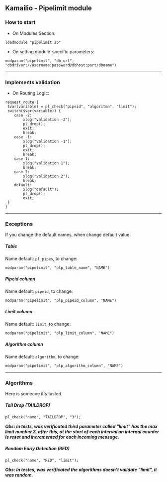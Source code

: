 ## Kamailio - Pipelimit module

### How to start

- On Modules Section: 

`loadmodule "pipelimit.so"`


- On setting module-specific parameters:

`modparam("pipelimit", "db_url", "dbdriver://username:password@dbhost:port/dbname")`

----
### Implements validation

- On Routing Logic:

```
request_route {
 $var(variable) = pl_check("pipeid", "algoritmn", "limit");
 switch($var(variable)) {
    case -2:
        xlog("validation -2");
        pl_drop();
        exit;
        break;
    case -1:
        xlog("validation -1");
        pl_drop();
        exit;
        break;
    case 1:
        xlog("validation 1");   
        break;
    case 2:
        xlog("validation 2");   
        break;
    default:
        xlog("default");
        pl_drop();
        exit;
 }
}
```

----
### Exceptions

If you change the default names, when change default value:

##### Table
Name default: `pl_pipes`, to change:

`modparam("pipelimit", "plp_table_name", "NAME")`

##### Pipeid column
Name default: `pipeid`, to change:

`modparam("pipelimit", "plp_pipeid_column", "NAME")`
##### Limit column
Name default: `limit`, to change:

`modparam("pipelimit", "plp_limit_column", "NAME")`

##### Algorithm column
Name default: `algorithm`, to change:

`modparam("pipelimit", "plp_algorithm_column", "NAME")`

----
### Algorithms

Here is someone it's tasted.

##### Tail Drop (TAILDROP)

`pl_check("name", "TAILDROP", "3");`

***Obs: In tests, was verificated third parameter called "limit" has the max limit number 3, after this,  at the start of each interval an internal counter is reset and incremented for each incoming message.***

##### Random Early Detection (RED)

`pl_check("name", "RED", "limit");`

***Obs: In testes, was verificated the algorithms doesn't validate "limit", it was random.***